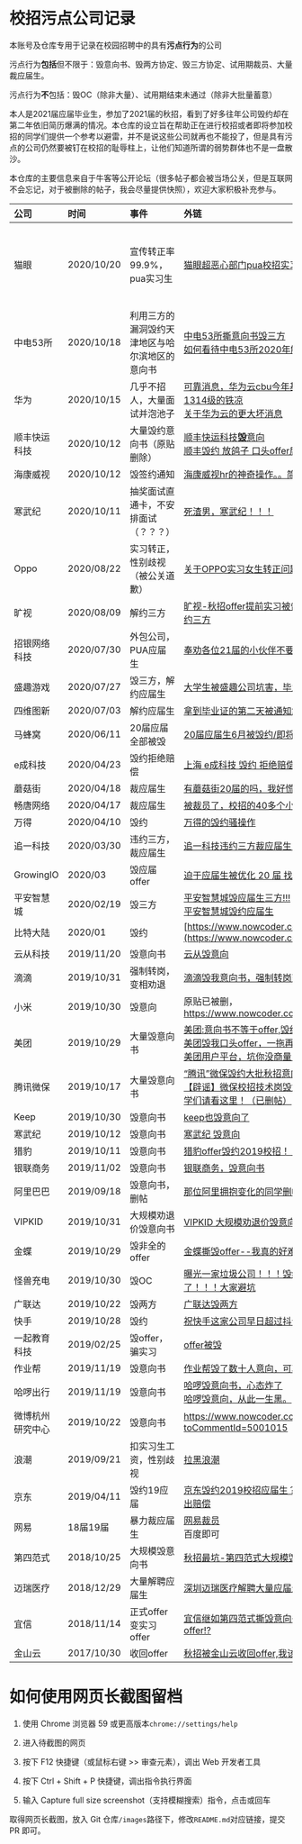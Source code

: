 # 校招污点公司记录

本账号及仓库专用于记录在校园招聘中的具有**污点行为**的公司

污点行为**包括**但不限于：毁意向书、毁两方协定、毁三方协定、试用期裁员、大量裁应届生。

污点行为**不**包括：毁OC（除非大量）、试用期结束未通过（除非大批量蓄意）

本人是2021届应届毕业生，参加了2021届的秋招，看到了好多往年公司毁约却在第二年依旧简历爆满的情况。本仓库的设立旨在帮助正在进行校招或者即将参加校招的同学们提供一个参考以避雷，并不是说这些公司就再也不能投了，但是具有污点的公司仍然要被钉在校招的耻辱柱上，让他们知道所谓的弱势群体也不是一盘散沙。

本仓库的主要信息来自于牛客等公开论坛（很多帖子都会被当场公关，但是互联网不会忘记，对于被删除的帖子，我会尽量提供快照），欢迎大家积极补充参与。

| 公司 | 时间 | 事件 | 外链 | 长截图 | 
| :--- | :--- | :--- | :--- | :----- |
|猫眼|2020/10/20|宣传转正率99.9%，pua实习生|[猫眼超恶心部门pua校招实习生](https://www.nowcoder.com/discuss/540329)| [猫眼超恶心部门pua校招实习生.png](images/猫眼超恶心部门pua校招实习生.png) |
| 中电53所     | 2020/10/18 | 利用三方的漏洞毁约天津地区与哈尔滨地区的意向书 | [中电53所撕意向书毁三方](https://www.nowcoder.com/discuss/541553)<br>[如何看待中电53所2020年解约问题?](https://www.zhihu.com/question/425469491) | 待补充 |
|华为|2020/10/15|几乎不招人，大量面试并泡池子|[可靠消息，华为云cbu今年基本不招人，三面完1314级的铁凉](https://www.nowcoder.com/discuss/539528)<br>[关于华为云的更大坏消息](https://www.nowcoder.com/discuss/540384)| 待补充 |
| 顺丰快运科技 | 2020/10/12 | 大量毁约意向书（原贴删除）                     | [顺丰快运科技**毁**意向](https://cc.bingj.com/cache.aspx?q=%e9%a1%ba%e4%b8%b0+%e5%85%ac%e5%8f%b8+%e6%af%81&d=4742575977857058&mkt=zh-HK&setlang=zh-CN&w=_u-jtMlLQchsrIHD0QSZSnbv0v9p805f)<br>[顺丰毁约 放鸽子 口头offer后 毁](https://cc.bingj.com/cache.aspx?q=%e9%a1%ba%e4%b8%b0+%e5%85%ac%e5%8f%b8+%e6%af%81&d=5006145236175916&mkt=zh-HK&setlang=zh-CN&w=g4IqsWz2ClrkiE4iAprpT78IXhM_Qz3n) | 待补充 |
|海康威视|2020/10/12|毁签约通知|[海康威视hr的神奇操作。。简直无语。](https://www.nowcoder.com/discuss/536167)| 待补充 |
|寒武纪|2020/10/11|抽奖面试直通卡，不安排面试（？？？）|[死渣男，寒武纪！！！](https://acm.nowcoder.com/discuss/535795)| 待补充 |
| Oppo         | 2020/08/22 | 实习转正，性别歧视（被公关道歉）               | [关于OPPO实习女生转正问题的说明](https://www.nowcoder.com/discuss/485524) | 待补充 |
|旷视|2020/08/09|解约三方|[旷视-秋招offer提前实习被告知工作不利被主动解约三方 ](https://www.nowcoder.com/discuss/396691)| 待补充 |
|招银网络科技|2020/07/30|外包公司，PUA应届生|[奉劝各位21届的小伙伴不要去招银这个火坑了](https://www.nowcoder.com/discuss/462559)| 待补充 |
|盛趣游戏|2020/07/27|毁三方，解约应届生|[大学生被盛趣公司坑害，毕业既失业](https://www.nowcoder.com/discuss/460237)| 待补充 |
|四维图新|2020/07/03|解约应届生|[拿到毕业证的第二天被通知解约](https://www.nowcoder.com/discuss/478674)| 待补充 |
|马蜂窝|2020/06/11|20届应届全部被毁|[20届应届生6月被毁约/即将毕业，该何去何从](https://www.nowcoder.com/discuss/438700)| 待补充 |
|e成科技|2020/04/23|毁约拒绝赔偿|[上海 e成科技 毁约 拒绝赔偿](https://www.nowcoder.com/discuss/415667)| 待补充 |
|蘑菇街|2020/04/18|裁应届生|[有蘑菇街20届的吗，我好慌](https://www.nowcoder.com/discuss/411631)| 待补充 |
|畅唐网络|2020/04/17|裁应届生|[被裁员了，校招的40多个小伙伴就留下了4/5个](https://www.nowcoder.com/discuss/410955)|待补充 |
|万得|2020/04/10|毁约|[万得的毁约骚操作](https://www.nowcoder.com/discuss/404773)|待补充 |
|追一科技|2020/03/30|违约三方，裁应届生|[追一科技违约三方裁应届生，大家有什么想法？](https://www.nowcoder.com/discuss/395561)|待补充 |
|GrowingIO|2020/03|毁应届offer|[迫于应届生被优化 20 届 找一份后端的工作](https://www.v2ex.com/t/651991)|待补充 |
|平安智慧城|2020/02/19|毁三方|[平安智慧城毁应届生三方!!!](https://www.nowcoder.com/discuss/368247)<br>[平安智慧城毁约应届生](https://www.nowcoder.com/discuss/410340)|待补充 |
|比特大陆|2020/01|毁约|[https://www.nowcoder.com/discuss/398338](https://www.nowcoder.com/discuss/398338)|待补充 |
|云从科技|2019/11/20|毁意向书|[云从毁意向](https://www.nowcoder.com/discuss/344872)|待补充 |
|滴滴|2019/10/31|强制转岗，变相劝退|[滴滴毁我意向书，强制转岗变相劝退](https://www.hemeiti.cn/1931.html)|待补充 |
|小米|2019/10/30|毁意向|原贴已被删，https://www.nowcoder.com/discuss/328652|待补充 |
| 美团 | 2019/10/29 | 大量毁意向书 | [美团:意向书不等于offer,毁约走起](https://www.nowcoder.com/discuss/329925)<br>[美团毁我口头offer，一拖再拖](https://www.nowcoder.com/discuss/329066)<br>[美团用户平台，坑你没商量！](https://www.nowcoder.com/discuss/328218) |待补充 |
| 腾讯微保 | 2019/10/17 | 大量毁意向书 | [“腾讯”微保毁约大批秋招意向offer？官方这样回应](https://xueqiu.com/1166829230/134298982)<br>[【辟谣】微保校招技术岗毁意向书？官方辟谣，同学们请看这里！（已删帖）](https://link.zhihu.com/?target=https%3A//www.nowcoder.com/discuss/314782%3Ftype%3Dpost%26) |待补充 |
| Keep | 2019/10/30 | 毁意向书 | [keep也毁意向了](https://www.nowcoder.com/discuss/330045) |待补充 |
| 寒武纪 | 2019/10/12 | 毁意向书 | [寒武纪 毁意向](https://www.nowcoder.com/discuss/303458) |待补充 |
| 猎豹 | 2019/10/11 | 毁意向书 | [猎豹offer毁约2019校招！！！！](https://www.nowcoder.com/discuss/301936) |待补充 |
| 银联商务 | 2019/11/02 | 毁意向书 | [银联商务，毁意向书](https://ac.nowcoder.com/discuss/329146) |待补充 |
|阿里巴巴|2019/09/18|毁意向书，删帖|[那位阿里拥抱变化的同学删帖了？](https://www.nowcoder.com/discuss/265029)|待补充 |
|VIPKID|2019/10/31|大规模劝退价毁意向书|[VIPKID 大规模劝退价毁意向书](https://www.nowcoder.com/discuss/330150)|待补充 |
|金蝶|2019/10/29|毁非全的offer|[金蝶撕毁offer--我真的好难啊！](https://www.nowcoder.com/discuss/329103)|待补充 |
|怪兽充电|2019/10/30|毁OC|[曝光一家垃圾公司！！！毁约！！！太垃圾了！！！大家避坑](https://www.nowcoder.com/discuss/330255)|待补充 |
|广联达|2019/10/22|毁两方|[广联达毁两方](https://www.nowcoder.com/discuss/321135)|待补充 |
|快手|2019/10/28|毁约|[祝快手这家公司早日超过抖音（接近三周被坑贴）](https://www.nowcoder.com/discuss/327955)|待补充 |
|一起教育科技|2019/02/25|毁offer，骗实习|[offer被毁](https://www.nowcoder.com/discuss/155811)|待补充 |
|作业帮|2019/11/19|毁意向书|[作业帮毁了数十人意向，可真够恶心的呢](https://www.nowcoder.com/discuss/344690)|待补充 |
|哈啰出行|2019/11/19|毁意向书|[哈啰毁意向书，心态炸了](https://www.nowcoder.com/discuss/344681)<br>[哈啰毁意向，从此一生黑。](https://www.nowcoder.com/discuss/345769)|待补充 |
|微博杭州研究中心|2019/10/22|毁意向书|https://www.nowcoder.com/discuss/330167?toCommentId=5001015|待补充 |
|浪潮|2019/09/21|扣实习生工资，性别歧视|[拉黑浪潮](https://www.nowcoder.com/discuss/272960)|待补充 |
|京东|2019/04/11|毁约19应届|[京东毁约2019校招应届生？回应：极少数，将做出赔偿](https://dy.163.com/article/ECFGOIOF05346961.html)|待补充 |
|网易|18届19届|暴力裁应届生|[网易裁员](https://www.nowcoder.com/discuss/342956)<br>百度即可|待补充 |
|第四范式|2018/10/25|大规模毁意向书|[秋招最坑-第四范式大规模毁offer意向书](https://www.nowcoder.com/discuss/135697)|待补充 |
|迈瑞医疗|2018/12/29|大量解聘应届生|[深圳迈瑞医疗解聘大量应届生](https://www.nowcoder.com/discuss/149960)|待补充 |
|宜信|2018/11/14|正式offer变实习offer|[宜信继如第四范式撕毁意向书后,改为发放实习offer!?](https://zhuanlan.zhihu.com/p/49756477)|待补充 |
|金山云|2017/10/30|收回offer|[秋招被金山云收回offer,我该怎么办?](https://www.zhihu.com/question/67347461)| 待补充 |

# 如何使用网页长截图留档

1. 使用 Chrome 浏览器 59 或更高版本`chrome://settings/help`

2. 进入待截图的网页

3. 按下 F12 快捷键（或鼠标右键 >> 审查元素），调出 Web 开发者工具

4. 按下 Ctrl + Shift + P 快捷键，调出指令执行界面

5. 输入 Capture full size screenshot（支持模糊搜索）指令，点击或回车

取得网页长截图，放入 Git 仓库`/images`路径下，修改`README.md`对应链接，提交 PR 即可。

